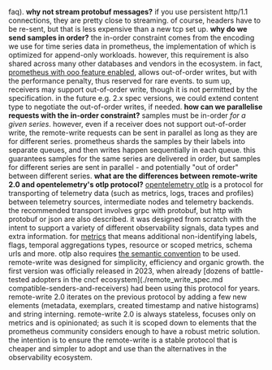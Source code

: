 faq).
**why not stream protobuf messages?**
if you use persistent http/1.1 connections, they are pretty close to streaming. of course, headers have to be re-sent, but that is less expensive than a new tcp set up.
**why do we send samples in order?**
the in-order constraint comes from the encoding we use for time series data in prometheus, the implementation of which is optimized for append-only workloads. however, this requirement is also shared across many other databases and vendors in the ecosystem. in fact, [prometheus with ooo feature enabled](=1321), allows out-of-order writes, but with the performance penalty, thus reserved for rare events. to sum up, receivers may support out-of-order write, though it is not permitted by the specification. in the future e.g. 2.x spec versions, we could extend content type to negotiate the out-of-order writes, if needed.
**how can we parallelise requests with the in-order constraint?**
samples must be in-order _for a given series_. however, even if a receiver does not support out-of-order write, the remote-write requests can be sent in parallel as long as they are for different series. prometheus shards the samples by their labels into separate queues, and then writes happen sequentially in each queue. this guarantees samples for the same series are delivered in order, but samples for different series are sent in parallel - and potentially "out of order" between different series.
**what are the differences between remote-write 2.0 and opentelemetry's otlp protocol?**
[opentelemetry otlp]() is a protocol for transporting of telemetry data (such as metrics, logs, traces and profiles) between telemetry sources, intermediate nodes and telemetry backends. the recommended transport involves grpc with protobuf, but http with protobuf or json are also described. it was designed from scratch with the intent to support a variety of different observability signals, data types and extra information. for [metrics]() that means additional non-identifying labels, flags, temporal aggregations types, resource or scoped metrics, schema urls and more. otlp also requires [the semantic convention]() to be used.
remote-write was designed for simplicity, efficiency and organic growth. the first version was officially released in 2023, when already [dozens of battle-tested adopters in the cncf ecosystem](./remote_write_spec.md
compatible-senders-and-receivers) had been using this protocol for years. remote-write 2.0 iterates on the previous protocol by adding a few new elements (metadata, exemplars, created timestamp and native histograms) and string interning. remote-write 2.0 is always stateless, focuses only on metrics and is opinionated; as such it is scoped down to elements that the prometheus community considers enough to have a robust metric solution. the intention is to ensure the remote-write is a stable protocol that is cheaper and simpler to adopt and use than the alternatives in the observability ecosystem.